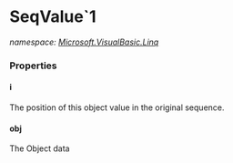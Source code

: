 ﻿# SeqValue`1
_namespace: [Microsoft.VisualBasic.Linq](./index.md)_






### Properties

#### i
The position of this object value in the original sequence.
#### obj
The Object data
